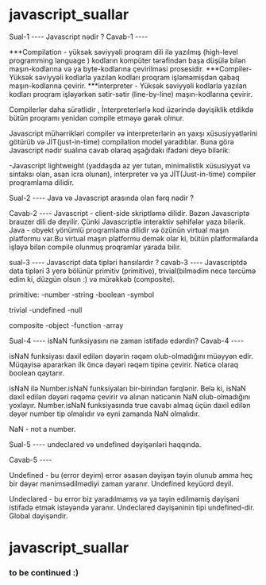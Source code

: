 # javascript_suallar

Sual-1 ---- Javascript nədir ? 
Cavab-1 ----

***Compilation - yüksək səviyyəli proqram dili ilə yazılmış (high-level programming language ) kodların kompüter tərəfindən başa düşülə bilən maşın-kodlarına və ya byte-kodlarına çevirilməsi prosesidir. 
***Compiler- Yüksək səviyyəli kodlarla yazılan kodları proqram işləməmişdən qabaq maşın-kodlarına çevirir.
***interpreter - Yüksək səviyyəli kodlarla yazılan kodları proqram işləyərkən sətir-sətir (line-by-line) maşın-kodlarına çevirir.

Compilerlər daha sürətlidir , İnterpreterlərlə kod üzərində dəyişiklik etdikdə bütün proqramı yenidən compile etməyə gərək olmur.

Javascript mühərrikləri compiler və interpreterlərin ən yaxşı xüsusiyyətlərini götürüb və JİT(just-in-time) compilation model yaradıblar. Buna görə Javascript nədir sualına cavab olaraq aşağıdakı ifadəni deyə bilərik: 

-Javascript  lightweight (yaddaşda az yer tutan, minimalistik xüsusiyyət və sintaksı olan, asan icra olunan), interpreter və ya JİT(Just-in-time) compiler proqramlama dilidir.


Sual-2 ---- Java və Javascript arasında olan fərq nədir ? 

Cavab-2 ---- 
Javascript - client-side skriptləmə dilidir. Bəzən Javascriptə brauzer dili də deyilir. Çünki Javascriptlə interaktiv səhifələr yaza bilərik.
Java - obyekt yönümlü proqramlama dilidir və özünün virtual maşın platformu var.Bu virtual maşın platformu demək olar ki, bütün platformalarda işləyə bilən compile olunmuş proqramlar yarada bilir.


sual-3 ---- Javascript data tipləri hansılardır ?
cavab-3 ---- 
Javascriptdə data tipləri 3 yerə bölünür primitiv (primitive), trivial(bilmədim necə tərcümə edim ki, düzgün olsun :) və mürəkkəb (composite).

primitive:
 -number
 -string
 -boolean
 -symbol 

trivial
 -undefined
 -null

composite
 -object
 -function
 -array

Sual-4 ---- isNaN funksiyasını nə zaman istifadə edərdin? 
Cavab-4 ----

isNaN funksiyası daxil edilən dəyərin rəqəm olub-olmadığını müəyyən edir. Müqayisə apararkən ilk öncə dəyəri rəqəm tipinə çevirir. Nəticə olaraq boolean qaytarır.

isNaN ilə Number.isNaN funksiyaları bir-birindən fərqlənir. 
Belə ki, isNaN daxil edilən dəyəri rəqəmə çevirir və alınan nəticənin NaN olub-olmadığını yoxlayır.
Number.isNaN funksiyasında true cavabı almaq üçün daxil edilən dəyər number tip olmalıdır və eyni zamanda NaN olmalıdır.

NaN - not a number. 

Sual-5 ---- undeclared və undefined dəyişənləri haqqında.

Cavab-5 ----

Undefined - bu (error deyim) error əsasən dəyişən təyin olunub amma heç bir dəyər mənimsədilmədiyi zaman yaranır. Undefined keyüord deyil. 

Undeclared - bu error biz yaradılmamış və ya təyin edilməmiş dəyişəni istifadə etmək istəyəndə yaranır. Undeclared dəyişəninin tipi undefined-dir. Global dəyişəndir.

# javascript_suallar
### to be continued :) 
